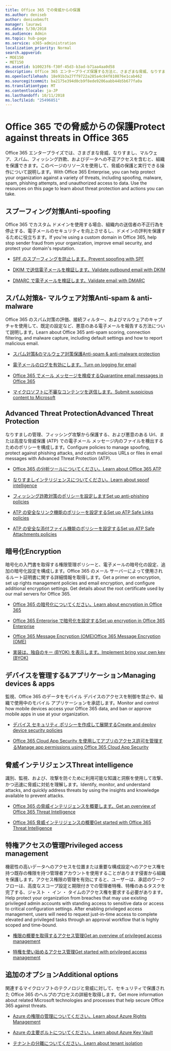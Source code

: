 ```yaml
---
title: Office 365 での脅威からの保護
ms.author: deniseb
author: denisebmsft
manager: laurawi
ms.date: 5/30/2018
ms.audience: Admin
ms.topic: hub-page
ms.service: o365-administration
localization_priority: Normal
search.appverid:
- MOE150
- MET150
ms.assetid: b10023f6-f30f-45d3-b3ad-b71aa4aa0d58
description: Office 365 エンタープライズ保護する方法と、さまざまな脅威、なりすまし、マルウェア、スパム、フィッシング詐欺、およびデータへの不正アクセスを含む、組織について説明します。
ms.openlocfilehash: 18e91b3a27ff9722a285a4c84f810876e1cab462
ms.sourcegitcommit: ba2175e394d0cb9f8ede9206aabb44b5b677fa0a
ms.translationtype: MT
ms.contentlocale: ja-JP
ms.lasthandoff: 10/11/2018
ms.locfileid: "25496851"
---
```

# <a name="protect-against-threats-in-office-365"></a><span data-ttu-id="4d6d3-103">Office 365 での脅威からの保護</span><span class="sxs-lookup"><span data-stu-id="4d6d3-103">Protect against threats in Office 365</span></span>

<span data-ttu-id="4d6d3-p101">Office 365 エンタープライズでは、さまざまな脅威、なりすまし、マルウェア、スパム、フィッシング詐欺、およびデータへの不正アクセスを含むと、組織を保護できます。このページのリソースを使用して、脅威の保護と実行できる操作について説明します。</span><span class="sxs-lookup"><span data-stu-id="4d6d3-p101">With Office 365 Enterprise, you can help protect your organization against a variety of threats, including spoofing, malware, spam, phishing attempts, and unauthorized access to data. Use the resources on this page to learn about threat protection and actions you can take.</span></span>
  
## <a name="anti-spoofing"></a><span data-ttu-id="4d6d3-106">スプーフィング対策</span><span class="sxs-lookup"><span data-stu-id="4d6d3-106">Anti-spoofing</span></span>

<span data-ttu-id="4d6d3-107">Office 365 でカスタム ドメインを使用する場合、組織内の送信者の不正行為を停止する、電子メールのセキュリティを向上させるし、ドメインの評判を保護するために役立ちます。</span><span class="sxs-lookup"><span data-stu-id="4d6d3-107">If you're using a custom domain in Office 365, help stop sender fraud from your organization, improve email security, and protect your domain's reputation.</span></span>
  
- [<span data-ttu-id="4d6d3-108">SPF のスプーフィングを防止します。</span><span class="sxs-lookup"><span data-stu-id="4d6d3-108">Prevent spoofing with SPF</span></span>](https://go.microsoft.com/fwlink/?linkid=851943)
    
- [<span data-ttu-id="4d6d3-109">DKIM で送信電子メールを検証します。</span><span class="sxs-lookup"><span data-stu-id="4d6d3-109">Validate outbound email with DKIM</span></span>](https://go.microsoft.com/fwlink/?linkid=851944)
    
- [<span data-ttu-id="4d6d3-110">DMARC で電子メールを検証します。</span><span class="sxs-lookup"><span data-stu-id="4d6d3-110">Validate email with DMARC</span></span>](https://go.microsoft.com/fwlink/?linkid=832951)
    
## <a name="anti-spam-amp-anti-malware"></a><span data-ttu-id="4d6d3-111">スパム対策&amp;- マルウェア対策</span><span class="sxs-lookup"><span data-stu-id="4d6d3-111">Anti-spam &amp; anti-malware</span></span>

<span data-ttu-id="4d6d3-112">Office 365 のスパム対策の評価、接続フィルター、およびマルウェアのキャプチャを使用して、既定の設定など、悪意のある電子メールを報告する方法について説明します。</span><span class="sxs-lookup"><span data-stu-id="4d6d3-112">Learn about Office 365 anti-spam scoring, connection filtering, and malware capture, including default settings and how to report malicious email.</span></span>
  
- [<span data-ttu-id="4d6d3-113">スパム対策&amp;のマルウェア対策保護</span><span class="sxs-lookup"><span data-stu-id="4d6d3-113">Anti-spam &amp; anti-malware protection</span></span>](anti-spam-and-anti-malware-protection.md)
    
- [<span data-ttu-id="4d6d3-114">電子メールのログを有効にします。</span><span class="sxs-lookup"><span data-stu-id="4d6d3-114">Turn on logging for email</span></span>](https://technet.microsoft.com/en-us/library/dn879651.aspx)
    
- [<span data-ttu-id="4d6d3-115">Office 365 でメール メッセージを検疫する</span><span class="sxs-lookup"><span data-stu-id="4d6d3-115">Quarantine email messages in Office 365</span></span>](quarantine-email-messages.md)
    
- [<span data-ttu-id="4d6d3-116">マイクロソフトに不審なコンテンツを送信します。</span><span class="sxs-lookup"><span data-stu-id="4d6d3-116">Submit suspicious content to Microsoft</span></span>](https://technet.microsoft.com/en-us/library/dn762129%28v=exchg.150%29.aspx)
    
## <a name="advanced-threat-protection"></a><span data-ttu-id="4d6d3-117">Advanced Threat Protection</span><span class="sxs-lookup"><span data-stu-id="4d6d3-117">Advanced Threat Protection</span></span>

<span data-ttu-id="4d6d3-118">なりすましの管理、フィッシング攻撃から保護する、および悪意のある Url、または高度な脅威保護 (ATP) での電子メール メッセージ内のファイルを検出するためのポリシーを構成します。</span><span class="sxs-lookup"><span data-stu-id="4d6d3-118">Configure policies to manage spoofing, protect against phishing attacks, and catch malicious URLs or files in email messages with Advanced Threat Protection (ATP).</span></span>
  
- [<span data-ttu-id="4d6d3-119">Office 365 の分析ツールについてください。</span><span class="sxs-lookup"><span data-stu-id="4d6d3-119">Learn about Office 365 ATP</span></span>](office-365-atp.md)
    
- [<span data-ttu-id="4d6d3-120">なりすましインテリジェンスについてください。</span><span class="sxs-lookup"><span data-stu-id="4d6d3-120">Learn about spoof intelligence</span></span>](learn-about-spoof-intelligence.md)
    
- [<span data-ttu-id="4d6d3-121">フィッシング詐欺対策のポリシーを設定します</span><span class="sxs-lookup"><span data-stu-id="4d6d3-121">Set up anti-phishing policies</span></span>](set-up-anti-phishing-policies.md)
    
- [<span data-ttu-id="4d6d3-122">ATP の安全なリンク機能のポリシーを設定する</span><span class="sxs-lookup"><span data-stu-id="4d6d3-122">Set up ATP Safe Links policies</span></span>](set-up-atp-safe-links-policies.md)
    
- [<span data-ttu-id="4d6d3-123">ATP の安全な添付ファイル機能のポリシーを設定する</span><span class="sxs-lookup"><span data-stu-id="4d6d3-123">Set up ATP Safe Attachments policies</span></span>](set-up-atp-safe-attachments-policies.md)
    
## <a name="encryption"></a><span data-ttu-id="4d6d3-124">暗号化</span><span class="sxs-lookup"><span data-stu-id="4d6d3-124">Encryption</span></span>

<span data-ttu-id="4d6d3-p102">暗号化の入門書を取得する権限管理ポリシーと、電子メールの暗号化の設定、追加の暗号化設定を構成します。Office 365 のメール サーバーによって使用されるルート証明書に関する詳細情報を取得します。</span><span class="sxs-lookup"><span data-stu-id="4d6d3-p102">Get a primer on encryption, set up rights management policies and email encryption, and configure additional encryption settings. Get details about the root certificate used by our mail servers for Office 365.</span></span>
  
- [<span data-ttu-id="4d6d3-127">Office 365 の暗号化についてください。</span><span class="sxs-lookup"><span data-stu-id="4d6d3-127">Learn about encryption in Office 365</span></span>](encryption.md)
    
- [<span data-ttu-id="4d6d3-128">Office 365 Enterprise で暗号化を設定する</span><span class="sxs-lookup"><span data-stu-id="4d6d3-128">Set up encryption in Office 365 Enterprise</span></span>](set-up-encryption.md)
    
- [<span data-ttu-id="4d6d3-129">Office 365 Message Encryption (OME)</span><span class="sxs-lookup"><span data-stu-id="4d6d3-129">Office 365 Message Encryption (OME)</span></span>](ome.md)
    
- [<span data-ttu-id="4d6d3-130">実装は、独自のキー (BYOK) を表示します。</span><span class="sxs-lookup"><span data-stu-id="4d6d3-130">Implement bring your own key (BYOK)</span></span>](https://docs.microsoft.com/azure/key-vault/key-vault-hsm-protected-keys#implementing-bring-your-own-key-byok-for-azure-key-vault)
    
## <a name="managing-devices-amp-apps"></a><span data-ttu-id="4d6d3-131">デバイスを管理する&amp;アプリケーション</span><span class="sxs-lookup"><span data-stu-id="4d6d3-131">Managing devices &amp; apps</span></span>

<span data-ttu-id="4d6d3-132">監視、Office 365 のデータをモバイル デバイスのアクセスを制御を禁止や、組織で使用中のモバイル アプリケーションを承認します。</span><span class="sxs-lookup"><span data-stu-id="4d6d3-132">Monitor and control how mobile devices access your Office 365 data, and ban or approve mobile apps in use at your organization.</span></span>
  
- [<span data-ttu-id="4d6d3-133">デバイス セキュリティ ポリシーを作成して展開する</span><span class="sxs-lookup"><span data-stu-id="4d6d3-133">Create and deploy device security policies</span></span>](https://support.office.com/article/d310f556-8bfb-497b-9bd7-fe3c36ea2fd6)
    
- [<span data-ttu-id="4d6d3-134">Office 365 Cloud App Security を使用してアプリのアクセス許可を管理する</span><span class="sxs-lookup"><span data-stu-id="4d6d3-134">Manage app permissions using Office 365 Cloud App Security</span></span>](manage-app-permissions-in-ocas.md)
    
## <a name="threat-intelligence"></a><span data-ttu-id="4d6d3-135">脅威インテリジェンス</span><span class="sxs-lookup"><span data-stu-id="4d6d3-135">Threat intelligence</span></span>

<span data-ttu-id="4d6d3-136">識別、監視、および、攻撃を防ぐために利用可能な知識と洞察を使用して攻撃、かつ迅速に脅威に対処を理解します。</span><span class="sxs-lookup"><span data-stu-id="4d6d3-136">Identify, monitor, and understand attacks, and quickly address threats by using the insights and knowledge available to prevent attacks.</span></span>
  
- [<span data-ttu-id="4d6d3-137">Office 365 の脅威インテリジェンスを概要します。</span><span class="sxs-lookup"><span data-stu-id="4d6d3-137">Get an overview of Office 365 Threat Intelligence</span></span>](office-365-ti.md)
    
- [<span data-ttu-id="4d6d3-138">Office 365 脅威インテリジェンスの概要</span><span class="sxs-lookup"><span data-stu-id="4d6d3-138">Get started with Office 365 Threat Intelligence</span></span>](get-started-with-ti.md)
    
## <a name="privileged-access-management"></a><span data-ttu-id="4d6d3-139">特権アクセスの管理</span><span class="sxs-lookup"><span data-stu-id="4d6d3-139">Privileged access management</span></span>

<span data-ttu-id="4d6d3-p103">機密性の高いデータへのアクセスを位置または重要な構成設定へのアクセス権を持つ既存の権限を持つ管理者アカウントを使用することがあります侵害から組織を保護します。アクセス権限の管理を有効にすると、ユーザーは、承認のワークフローは、高度なスコープ設定と期限付きでの管理者特権、特権のあるタスクを完了する、ジャスト ・ イン ・ タイムのアクセス権を要求する必要があります。</span><span class="sxs-lookup"><span data-stu-id="4d6d3-p103">Help protect your organization from breaches that may use existing privileged admin accounts with standing access to sensitive data or access to critical configuration settings. After enabling privileged access management, users will need to request just-in-time access to complete elevated and privileged tasks through an approval workflow that is highly scoped and time-bound.</span></span>
  
- [<span data-ttu-id="4d6d3-142">権限の概要を取得するアクセス管理</span><span class="sxs-lookup"><span data-stu-id="4d6d3-142">Get an overview of privileged access management</span></span>](privileged-access-management-overview.md)
    
- [<span data-ttu-id="4d6d3-143">特権を使い始めるアクセス管理</span><span class="sxs-lookup"><span data-stu-id="4d6d3-143">Get started with privileged access management</span></span>](privileged-access-management-configuration.md)

## <a name="additional-options"></a><span data-ttu-id="4d6d3-144">追加のオプション</span><span class="sxs-lookup"><span data-stu-id="4d6d3-144">Additional options</span></span>

<span data-ttu-id="4d6d3-145">関連するマイクロソフトのテクノロジと脅威に対して、セキュリティで保護された Office 365 のヘルプのプロセスの詳細を取得します。</span><span class="sxs-lookup"><span data-stu-id="4d6d3-145">Get more information about related Microsoft technologies and processes that help secure Office 365 against threats.</span></span>
  
- [<span data-ttu-id="4d6d3-146">Azure の権限の管理についてください。</span><span class="sxs-lookup"><span data-stu-id="4d6d3-146">Learn about Azure Rights Management</span></span>](https://docs.microsoft.com/information-protection/understand-explore/what-is-azure-rms)
    
- [<span data-ttu-id="4d6d3-147">Azure の主要ボルトについてください。</span><span class="sxs-lookup"><span data-stu-id="4d6d3-147">Learn about Azure Key Vault</span></span>](https://docs.microsoft.com/azure/key-vault/)
    
- [<span data-ttu-id="4d6d3-148">テナントの分離についてください。</span><span class="sxs-lookup"><span data-stu-id="4d6d3-148">Learn about tenant isolation</span></span>](http://download.microsoft.com/download/3/F/0/3F0420A2-657B-44B6-B21E-D7BD98A94390/Tenant%20Isolation%20in%20Office%20365.pdf)
    

